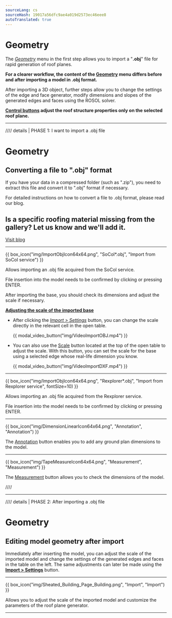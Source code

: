 ```yaml
---
sourceLang: cs
sourceHash: 19017a56dfc9ae4a019d2573ec46eee8
autoTranslated: true
---
```


<h1>Geometry</h1>
<p>The <u><i>Geometry</i></u> menu in the first step allows you to import a "<b>.obj</b>" file for rapid generation of roof planes.</p>

<p><b>For a clearer workflow, the content of the <u>Geometry</u> menu differs before and after importing a model in .obj format.</b></p>

<p>After importing a 3D object, further steps allow you to change the settings of the edge and face generator, modify dimensions and slopes of the generated edges and faces using the ROSOL solver.</p>
<p><b><u>Control buttons</u> adjust the roof structure properties only on the selected roof plane.</b></p>

<hr class="main">

//// details | PHASE 1: I want to import a .obj file

<h1>Geometry</h1>

<h2>Converting a file to ".obj" format</h2>
<p>If you have your data in a compressed folder (such as ".zip"), you need to extract this file and convert it to ".obj" format if necessary.</p>

<p>For detailed instructions on how to convert a file to .obj format, please read our blog.</p>

<h2>Is a specific roofing material missing from the gallery? Let us know and we'll add it.</h2>
<a href="" target="_blank" rel="noopener noreferrer" class="btn">
  Visit blog
</a>

<hr class="main">

{{ box_icon("img/ImportObjIcon64x64.png", "SoCol*.obj", "Import from SoCol service") }}

<p>Allows importing an .obj file acquired from the SoCol service.</p>
<p>File insertion into the model needs to be confirmed by clicking or pressing ENTER.</p> 

<p>After importing the base, you should check its dimensions and adjust the scale if necessary.</p>

<p><b><u>Adjusting the scale of the imported base</u></b></p>

<ul>
<p><li>
After clicking the <u><i>Import > Settings</i></u> button, you can change the scale directly in the relevant cell in the open table.
</li></p>

{{ modal_video_button("img/VideoImportOBJ.mp4") }}

<p><li>
You can also use the <u>Scale</u> button located at the top of the open table to adjust the scale. With this button, you can set the scale for the base using a selected edge whose real-life dimension you know.
</li></p>

{{ modal_video_button("img/VideoImportDXF.mp4") }}

</ul>

<hr class="main">

{{ box_icon("img/ImportObjIcon64x64.png", "Rexplorer*.obj", "Import from Rexplorer service", fontSize=10) }}

<p>Allows importing an .obj file acquired from the Rexplorer service.</p>
<p>File insertion into the model needs to be confirmed by clicking or pressing ENTER.</p>

<hr class="main">

{{ box_icon("img/DimensionLinearIcon64x64.png", "Annotation", "Annotation") }}

<p>The <u>Annotation</u> button enables you to add any ground plan dimensions to the model.</p>

<hr class="main">

{{ box_icon("img/TapeMeasureIcon64x64.png", "Measurement", "Measurement") }}

<p>The <u>Measurement</u> button allows you to check the dimensions of the model.</p>

////

<hr class="main">

//// details | PHASE 2: After importing a .obj file

<h1>Geometry</h1>

<h2>Editing model geometry after import</h2>
<p>Immediately after inserting the model, you can adjust the scale of the imported model and change the settings of the generated edges and faces in the table on the left. The same adjustments can later be made using the <b><u>Import &gt; Settings</u></b> button.</p>

<hr class="main">

{{ box_icon("img/Sheated_Building_Page_Building.png", "Import", "Import") }}
<p>Allows you to adjust the scale of the imported model and customize the parameters of the roof plane generator.</p>

<hr class="main">

<!--{{ box_icon("img/RoofSketchIcon64x64.png", "Roof", "Roof") }}
<p>The <u>Roof</u> button lets you set the roof structure type. The type of covering and secondary roof structure dimensions can be changed using the <u>Cladding</u> button.</p>

<hr class="main">

{{ box_icon("img/ImportObjIcon64x64.png", "Rosol", "Rosol") }}
<p>Allows you to modify the dimensions and slopes of generated edges and faces, change the height, and if necessary, the eccentricity of the roof.</p>

<hr class="main">

{{ box_icon("img/PvgisIcon64x64.png", "Performance", "Performance") }}

<p>
Allows you to evaluate the potential solar radiation output on each roof surface.
</p>

<p>
...Functionality of the <u>Performance</u> button is planned for a future program version...
</p>

<hr class="main">

{{ box_icon("img/DimensionLinearIcon64x64.png", "Annotation", "Annotation") }}
<p>The <u>Annotation</u> button enables you to add any ground plan dimensions to the model.</p>

<hr class="main">

{{ box_icon("img/TapeMeasureIcon64x64.png", "Measurement", "Measurement") }}
<p>The <u>Measurement</u> button allows you to check the dimensions of the model.</p>

////

<hr class="main">

<!-- product: HiStruct Roofs -->